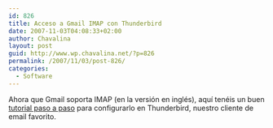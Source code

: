 ```yaml
---
id: 826
title: Acceso a Gmail IMAP con Thunderbird
date: 2007-11-03T04:08:33+02:00
author: Chavalina
layout: post
guid: http://www.wp.chavalina.net/?p=826
permalink: /2007/11/03/post-826/
categories:
  - Software
---
```

Ahora que Gmail soporta IMAP (en la versión en inglés), aquí tenéis un buen <a href="http://dogmafobia.com/2007/11/02/accede-a-gmail-desde-thunderbird-mediante-el-protocolo-imap/" target="_blank">tutorial paso a paso</a> para configurarlo en Thunderbird, nuestro cliente de email favorito.